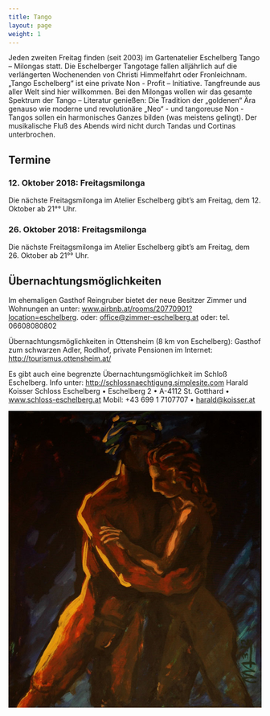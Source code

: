 ```yaml
---
title: Tango
layout: page
weight: 1
---
```


Jeden zweiten Freitag finden (seit 2003) im Gartenatelier Eschelberg Tango – Milongas statt. Die Eschelberger Tangotage fallen alljährlich auf die verlängerten Wochenenden von Christi Himmelfahrt oder Fronleichnam.  
„Tango Eschelberg“ ist eine private Non - Profit – Initiative. Tangfreunde aus aller Welt sind hier willkommen.
Bei den Milongas wollen wir das gesamte Spektrum der Tango – Literatur genießen: Die Tradition der „goldenen“ Ära genauso wie moderne und revolutionäre „Neo“ - und tangoreuse Non -Tangos sollen ein harmonisches Ganzes bilden (was meistens gelingt).
Der musikalische Fluß des Abends wird nicht durch Tandas und Cortinas unterbrochen.

## Termine

### 12. Oktober 2018: Freitagsmilonga

Die nächste Freitagsmilonga im Atelier Eschelberg gibt’s am Freitag, dem 12. Oktober ab 21°° Uhr.

### 26. Oktober 2018: Freitagsmilonga

Die nächste Freitagsmilonga im Atelier Eschelberg gibt’s am Freitag, dem 26. Oktober ab 21°° Uhr.

## Übernachtungsmöglichkeiten

Im ehemaligen Gasthof Reingruber bietet der neue Besitzer Zimmer und Wohnungen an unter: www.airbnb.at/rooms/20770901?location=eschelberg. oder: office@zimmer-eschelberg.at oder: tel. 06608080802

Übernachtungsmöglichkeiten in 
Ottensheim (8 km von Eschelberg): Gasthof zum schwarzen Adler, Rodlhof, private Pensionen im Internet: http://tourismus.ottensheim.at/

Es gibt auch eine begrenzte Übernachtungsmöglichkeit im Schloß Eschelberg.
Info unter:
http://schlossnaechtigung.simplesite.com
Harald Koisser
Schloss Eschelberg • Eschelberg 2  •  A-4112 St. Gotthard •  www.schloss-eschelberg.at Mobil: +43 699 1 7107707 • harald@koisser.at

![Titel](/files/tango/TB12_248.jpg)
